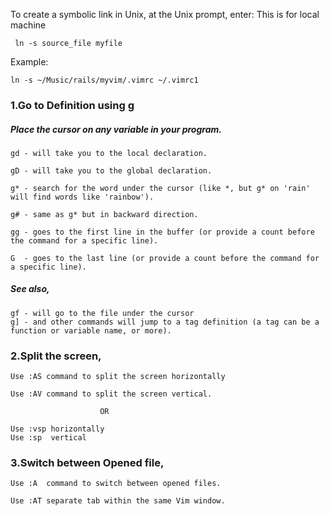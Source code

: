 To create a symbolic link in Unix, at the Unix prompt, enter: This is for local machine

```
 ln -s source_file myfile

```

Example:

```
ln -s ~/Music/rails/myvim/.vimrc ~/.vimrc1

```

### 1.Go to Definition using g

##### Place the cursor on any variable in your program.

```
gd - will take you to the local declaration.

gD - will take you to the global declaration.

g* - search for the word under the cursor (like *, but g* on 'rain' will find words like 'rainbow').

g# - same as g* but in backward direction.

gg - goes to the first line in the buffer (or provide a count before the command for a specific line).

G  - goes to the last line (or provide a count before the command for a specific line).
```
##### See also,

```
gf - will go to the file under the cursor
g] - and other commands will jump to a tag definition (a tag can be a function or variable name, or more).
```

### 2.Split the screen,

```
Use :AS command to split the screen horizontally

Use :AV command to split the screen vertical.

					OR

Use :vsp horizontally 
Use :sp  vertical 
```

### 3.Switch between Opened file,
```
Use :A  command to switch between opened files.

Use :AT separate tab within the same Vim window.
```

